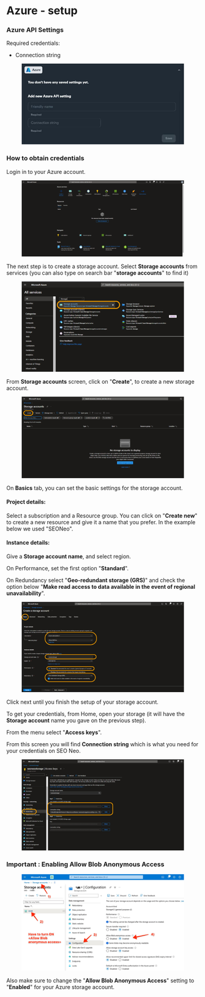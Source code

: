 # Azure - setup

### Azure API Settings

Required credentials:

* Connection string

<figure><img src="../../../.gitbook/assets/Azure settings.JPG" alt=""><figcaption></figcaption></figure>

### How to obtain credentials

Login in to your Azure account.

<figure><img src="../../../.gitbook/assets/Azure 1.png" alt=""><figcaption></figcaption></figure>

The next step is to create a storage account. Select **Storage accounts** from services (you can also type on search bar "**storage accounts**" to find it)

<figure><img src="../../../.gitbook/assets/Azure 2f.jpg" alt=""><figcaption></figcaption></figure>

From **Storage accounts** screen, click on "**Create**", to create a new storage account.

<figure><img src="../../../.gitbook/assets/Azure 3f.jpg" alt=""><figcaption></figcaption></figure>

On **Basics** tab, you can set the basic settings for the storage account.

#### Project details:

Select a subscription and a Resource group. You can click on "**Create new**" to create a new resource and give it a name that you prefer. In the example below we used "SEONeo".

#### Instance details:

Give a **Storage account name**, and select region.&#x20;

On Performance, set the first option "**Standard**".&#x20;

On Redundancy select "**Geo-redundant storage (GRS)**" and check the option below "**Make read access to data available in the event of regional unavailability**".

<figure><img src="../../../.gitbook/assets/Azure 4f.jpg" alt=""><figcaption></figcaption></figure>

Click next until you finish the setup of your storage account.

To get your credentials, from Home, open your storage (it will have the **Storage account** name you gave on the previous step).

From the menu select "**Access keys**".

From this screen you will find **Connection string** which is what you need for your credentials on SEO Neo.

<figure><img src="../../../.gitbook/assets/Azure 5f.jpg" alt=""><figcaption></figcaption></figure>



### **Important : Enabling Allow Blob Anonymous Access**

<figure><img src="../../../.gitbook/assets/azure.png" alt=""><figcaption></figcaption></figure>

Also make sure to change the "**Allow Blob Anonymous Access**" setting to "**Enabled**" for your Azure storage account.


